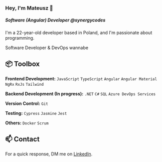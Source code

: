 ### Hey, I'm Mateusz 👋  
##### Software (Angular) Developer @synergycodes

I'm a 22-year-old developer based in Poland, and I'm passionate about programming. 
<p></p>Software Developer & DevOps wannabe
 
## 📦 Toolbox

**Frontend Development:** `JavaScript` `TypeScript` `Angular` `Angular Material` `NgRx` `RxJs` `Tailwind` 

**Backend Development (In progress):** `.NET` `C#` `SQL` `Azure DevOps Services`
 
**Version Control:** `Git`

**Testing:** `Cypress` `Jasmine` `Jest`

**Others:** `Docker` `Scrum`
 

## 📫 Contact

 For a quick response, DM me on [LinkedIn](https://www.linkedin.com/in/mateusztomczyk02/). 
 
